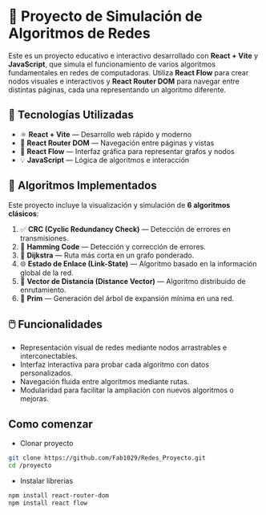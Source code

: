 # 🧠 Proyecto de Simulación de Algoritmos de Redes

Este es un proyecto educativo e interactivo desarrollado con **React + Vite** y **JavaScript**, que simula el funcionamiento de varios algoritmos fundamentales en redes de computadoras. Utiliza **React Flow** para crear nodos visuales e interactivos y **React Router DOM** para navegar entre distintas páginas, cada una representando un algoritmo diferente.

## 🚀 Tecnologías Utilizadas

- ⚛️ **React + Vite** — Desarrollo web rápido y moderno
- 🔀 **React Router DOM** — Navegación entre páginas y vistas
- 🔄 **React Flow** — Interfaz gráfica para representar grafos y nodos
- 💡 **JavaScript** — Lógica de algoritmos e interacción

## 🧩 Algoritmos Implementados

Este proyecto incluye la visualización y simulación de **6 algoritmos clásicos**:

1. ✅ **CRC (Cyclic Redundancy Check)** — Detección de errores en transmisiones.
2. 🧬 **Hamming Code** — Detección y corrección de errores.
3. 📍 **Dijkstra** — Ruta más corta en un grafo ponderado.
4. 🌐 **Estado de Enlace (Link-State)** — Algoritmo basado en la información global de la red.
5. 🧭 **Vector de Distancia (Distance Vector)** — Algoritmo distribuido de enrutamiento.
6. 🌲 **Prim** — Generación del árbol de expansión mínima en una red.

## 🖱️ Funcionalidades

- Representación visual de redes mediante nodos arrastrables e interconectables.
- Interfaz interactiva para probar cada algoritmo con datos personalizados.
- Navegación fluida entre algoritmos mediante rutas.
- Modularidad para facilitar la ampliación con nuevos algoritmos o mejoras.

## Como comenzar
- Clonar proyecto
```bash
git clone https://github.com/Fab1029/Redes_Proyecto.git
cd /proyecto
```
- Instalar librerias
```bash
npm install react-router-dom
npm install react flow
```


